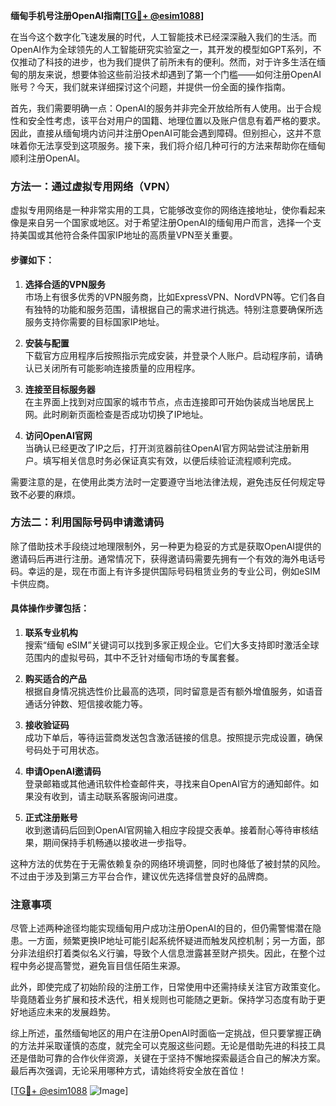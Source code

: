 **缅甸手机号注册OpenAI指南[[TG💪+ @esim1088](https://t.me/s/esim1088)]**

在当今这个数字化飞速发展的时代，人工智能技术已经深深融入我们的生活。而OpenAI作为全球领先的人工智能研究实验室之一，其开发的模型如GPT系列，不仅推动了科技的进步，也为我们提供了前所未有的便利。然而，对于许多生活在缅甸的朋友来说，想要体验这些前沿技术却遇到了第一个门槛——如何注册OpenAI账号？今天，我们就来详细探讨这个问题，并提供一份全面的操作指南。

首先，我们需要明确一点：OpenAI的服务并非完全开放给所有人使用。出于合规性和安全性考虑，该平台对用户的国籍、地理位置以及账户信息有着严格的要求。因此，直接从缅甸境内访问并注册OpenAI可能会遇到障碍。但别担心，这并不意味着你无法享受到这项服务。接下来，我们将介绍几种可行的方法来帮助你在缅甸顺利注册OpenAI。

### 方法一：通过虚拟专用网络（VPN）

虚拟专用网络是一种非常实用的工具，它能够改变你的网络连接地址，使你看起来像是来自另一个国家或地区。对于希望注册OpenAI的缅甸用户而言，选择一个支持美国或其他符合条件国家IP地址的高质量VPN至关重要。

#### 步骤如下：

1. **选择合适的VPN服务**  
   市场上有很多优秀的VPN服务商，比如ExpressVPN、NordVPN等。它们各自有独特的功能和服务范围，请根据自己的需求进行挑选。特别注意要确保所选服务支持你需要的目标国家IP地址。

2. **安装与配置**  
   下载官方应用程序后按照指示完成安装，并登录个人账户。启动程序前，请确认已关闭所有可能影响连接质量的应用程序。

3. **连接至目标服务器**  
   在主界面上找到对应国家的城市节点，点击连接即可开始伪装成当地居民上网。此时刷新页面检查是否成功切换了IP地址。

4. **访问OpenAI官网**  
   当确认已经更改了IP之后，打开浏览器前往OpenAI官方网站尝试注册新用户。填写相关信息时务必保证真实有效，以便后续验证流程顺利完成。

需要注意的是，在使用此类方法时一定要遵守当地法律法规，避免违反任何规定导致不必要的麻烦。

### 方法二：利用国际号码申请邀请码

除了借助技术手段绕过地理限制外，另一种更为稳妥的方式是获取OpenAI提供的邀请码后再进行注册。通常情况下，获得邀请码需要先拥有一个有效的海外电话号码。幸运的是，现在市面上有许多提供国际号码租赁业务的专业公司，例如eSIM卡供应商。

#### 具体操作步骤包括：

1. **联系专业机构**  
   搜索“缅甸 eSIM”关键词可以找到多家正规企业。它们大多支持即时激活全球范围内的虚拟号码，其中不乏针对缅甸市场的专属套餐。

2. **购买适合的产品**  
   根据自身情况挑选性价比最高的选项，同时留意是否有额外增值服务，如语音通话分钟数、短信接收能力等。

3. **接收验证码**  
   成功下单后，等待运营商发送包含激活链接的信息。按照提示完成设置，确保号码处于可用状态。

4. **申请OpenAI邀请码**  
   登录邮箱或其他通讯软件检查邮件夹，寻找来自OpenAI官方的通知邮件。如果没有收到，请主动联系客服询问进度。

5. **正式注册账号**  
   收到邀请码后回到OpenAI官网输入相应字段提交表单。接着耐心等待审核结果，期间保持手机畅通以接收进一步指导。

这种方法的优势在于无需依赖复杂的网络环境调整，同时也降低了被封禁的风险。不过由于涉及到第三方平台合作，建议优先选择信誉良好的品牌商。

### 注意事项

尽管上述两种途径均能实现缅甸用户成功注册OpenAI的目的，但仍需警惕潜在隐患。一方面，频繁更换IP地址可能引起系统怀疑进而触发风控机制；另一方面，部分非法组织打着类似名义行骗，导致个人信息泄露甚至财产损失。因此，在整个过程中务必提高警觉，避免盲目信任陌生来源。

此外，即使完成了初始阶段的注册工作，日常使用中还需持续关注官方政策变化。毕竟随着业务扩展和技术迭代，相关规则也可能随之更新。保持学习态度有助于更好地适应未来的发展趋势。

综上所述，虽然缅甸地区的用户在注册OpenAI时面临一定挑战，但只要掌握正确的方法并采取谨慎的态度，就完全可以克服这些问题。无论是借助先进的科技工具还是借助可靠的合作伙伴资源，关键在于坚持不懈地探索最适合自己的解决方案。最后再次强调，无论采用哪种方式，请始终将安全放在首位！

[[TG💪+ @esim1088](https://t.me/s/esim1088) ![Image](https://i.postimg.cc/4NQfJmqS/Snipaste-2025-05-13-00-14-12.png)]